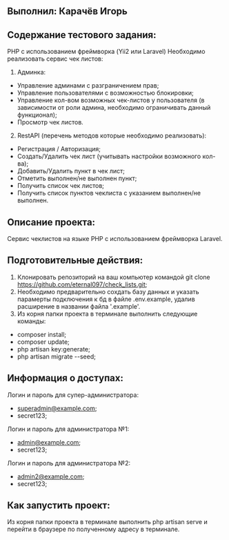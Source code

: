 ## Выполнил: Карачёв Игорь

## Содержание тестового задания:

PHP с использованием фреймворка (Yii2 или Laravel)
Необходимо реализовать сервис чек листов:
1. Админка:
- Управление админами с разграничением прав;
- Управление пользователями с возможностью блокировки;
- Управление кол-вом возможных чек-листов у пользователя (в зависимости от
роли админа, необходимо ограничивать данный функционал);
- Просмотр чек листов.
2. RestAPI (перечень методов которые необходимо реализовать):
- Регистрация / Авторизация;
- Создать/Удалить чек лист (учитывать настройки возможного кол-ва);
- Добавить/Удалить пункт в чек лист;
- Отметить выполнен/не выполнен пункт;
- Получить список чек листов;
- Получить список пунктов чеклиста с указанием выполнен/не выполнен.

## Описание проекта:

Сервис чеклистов на языке PHP с использованием фреймворка Laravel.

## Подготовительные действия:

1. Клонировать репозиторий на ваш компьютер командой git clone https://github.com/eternal097/check_lists.git;
2. Необходимо предварительно сохдать базу данных и указать парамерты подключения к бд в файле .env.example,
удалив расширение в названии файла '.example'.
3. Из корня папки проекта в терминале выполнить следующие команды:
- composer install;
- composer update;
- php artisan key:generate;
- php artisan migrate --seed;

## Информация о доступах:

Логин и пароль для супер-администратора:
- superadmin@example.com;
- secret123;

Логин и пароль для администратора №1:
- admin@example.com;
- secret123;

Логин и пароль для администратора №2:
- admin2@example.com;
- secret123;

## Как запустить проект:

Из корня папки проекта в терминале выполнить php artisan serve и перейти в браузере по полученному адресу в терминале.
